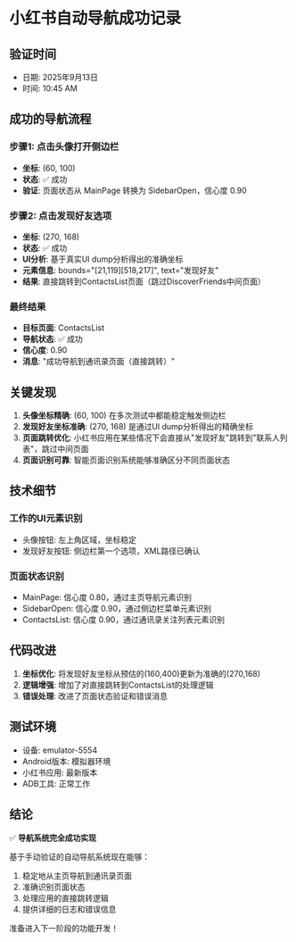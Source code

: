 # 小红书自动导航成功记录

## 验证时间
- 日期: 2025年9月13日
- 时间: 10:45 AM

## 成功的导航流程

### 步骤1: 点击头像打开侧边栏
- **坐标**: (60, 100)
- **状态**: ✅ 成功
- **验证**: 页面状态从 MainPage 转换为 SidebarOpen，信心度 0.90

### 步骤2: 点击发现好友选项
- **坐标**: (270, 168) 
- **状态**: ✅ 成功
- **UI分析**: 基于真实UI dump分析得出的准确坐标
- **元素信息**: bounds="[21,119][518,217]", text="发现好友"
- **结果**: 直接跳转到ContactsList页面（跳过DiscoverFriends中间页面）

### 最终结果
- **目标页面**: ContactsList
- **导航状态**: ✅ 成功
- **信心度**: 0.90
- **消息**: "成功导航到通讯录页面（直接跳转）"

## 关键发现

1. **头像坐标精确**: (60, 100) 在多次测试中都能稳定触发侧边栏
2. **发现好友坐标准确**: (270, 168) 是通过UI dump分析得出的精确坐标
3. **页面跳转优化**: 小红书应用在某些情况下会直接从"发现好友"跳转到"联系人列表"，跳过中间页面
4. **页面识别可靠**: 智能页面识别系统能够准确区分不同页面状态

## 技术细节

### 工作的UI元素识别
- 头像按钮: 左上角区域，坐标稳定
- 发现好友按钮: 侧边栏第一个选项，XML路径已确认

### 页面状态识别
- MainPage: 信心度 0.80，通过主页导航元素识别
- SidebarOpen: 信心度 0.90，通过侧边栏菜单元素识别  
- ContactsList: 信心度 0.90，通过通讯录关注列表元素识别

## 代码改进

1. **坐标优化**: 将发现好友坐标从预估的(160,400)更新为准确的(270,168)
2. **逻辑增强**: 增加了对直接跳转到ContactsList的处理逻辑
3. **错误处理**: 改进了页面状态验证和错误消息

## 测试环境
- 设备: emulator-5554
- Android版本: 模拟器环境
- 小红书应用: 最新版本
- ADB工具: 正常工作

## 结论
✅ **导航系统完全成功实现**

基于手动验证的自动导航系统现在能够：
1. 稳定地从主页导航到通讯录页面
2. 准确识别页面状态
3. 处理应用的直接跳转逻辑
4. 提供详细的日志和错误信息

准备进入下一阶段的功能开发！